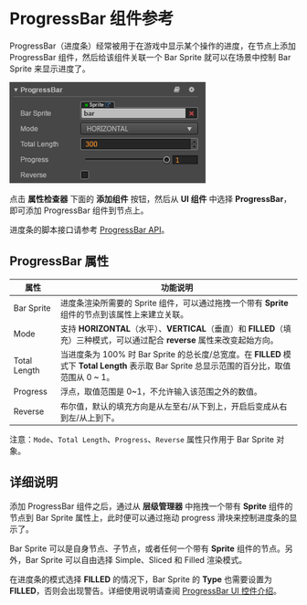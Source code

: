 # ProgressBar 组件参考

ProgressBar（进度条）经常被用于在游戏中显示某个操作的进度，在节点上添加 ProgressBar 组件，然后给该组件关联一个
Bar Sprite 就可以在场景中控制 Bar Sprite 来显示进度了。

![add-progressbar](./progress/add-progressbar.png)

点击 **属性检查器** 下面的 **添加组件** 按钮，然后从 **UI 组件** 中选择 **ProgressBar**，即可添加 ProgressBar 组件到节点上。

进度条的脚本接口请参考 [ProgressBar API](../../../api/zh/classes/ProgressBar.html)。

## ProgressBar 属性

| 属性 |   功能说明
| -------------- | ----------- |
| Bar Sprite   | 进度条渲染所需要的 Sprite 组件，可以通过拖拽一个带有 **Sprite** 组件的节点到该属性上来建立关联。
| Mode         | 支持 **HORIZONTAL**（水平）、**VERTICAL**（垂直）和 **FILLED**（填充）三种模式，可以通过配合 **reverse** 属性来改变起始方向。
| Total Length | 当进度条为 100% 时 Bar Sprite 的总长度/总宽度。在 **FILLED** 模式下 **Total Length** 表示取 Bar Sprite 总显示范围的百分比，取值范围从 0 ~ 1。
| Progress     | 浮点，取值范围是 0~1，不允许输入该范围之外的数值。
| Reverse      | 布尔值，默认的填充方向是从左至右/从下到上，开启后变成从右到左/从上到下。

注意：`Mode`、`Total Length`、`Progress`、`Reverse` 属性只作用于 Bar Sprite 对象。

## 详细说明

添加 ProgressBar 组件之后，通过从 **层级管理器** 中拖拽一个带有 **Sprite** 组件的节点到 Bar Sprite 属性上，此时便可以通过拖动 progress 滑块来控制进度条的显示了。

Bar Sprite 可以是自身节点、子节点，或者任何一个带有 **Sprite** 组件的节点。另外，Bar Sprite 可以自由选择 Simple、Sliced 和 Filled 渲染模式。

在进度条的模式选择 **FILLED** 的情况下，Bar Sprite 的 **Type** 也需要设置为 **FILLED**，否则会出现警告。详细使用说明请查阅 [ProgressBar UI 控件介绍](../ui/ui-components.md#progressbar%EF%BC%88%E8%BF%9B%E5%BA%A6%E6%9D%A1%EF%BC%89)。
